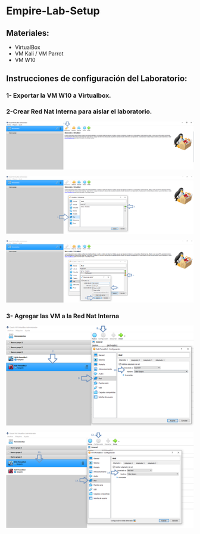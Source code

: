 # Empire-Lab-Setup

## Materiales:
* VirtualBox
* VM Kali / VM Parrot
* VM W10 

## Instrucciones de configuración del Laboratorio:

### 1- Exportar la VM W10 a Virtualbox.

### 2-Crear Red Nat Interna para aislar el laboratorio.
<p align="center">
<img src="Images/1.png"
	alt="Primera"
	style="float: margin-right: 10px;" />
</p>


<p align="center">
<img src="Images/2.png"
        alt="Segunda"
        style="float: margin-right: 10px;" />
</p>


<p align="center">
<img src="Images/3.png"
        alt="Tercera"
        style="float: margin-right: 10px;" />
</p>



### 3- Agregar las VM a la Red Nat Interna

<p align="center">
<img src="Images/4.png"
        alt="Cuarta"
        style="float: margin-right: 10px;" />
</p>

<p align="center">
<img src="Images/5.png"
        alt="Quinta"
        style="float: margin-right: 10px;" />
</p>



